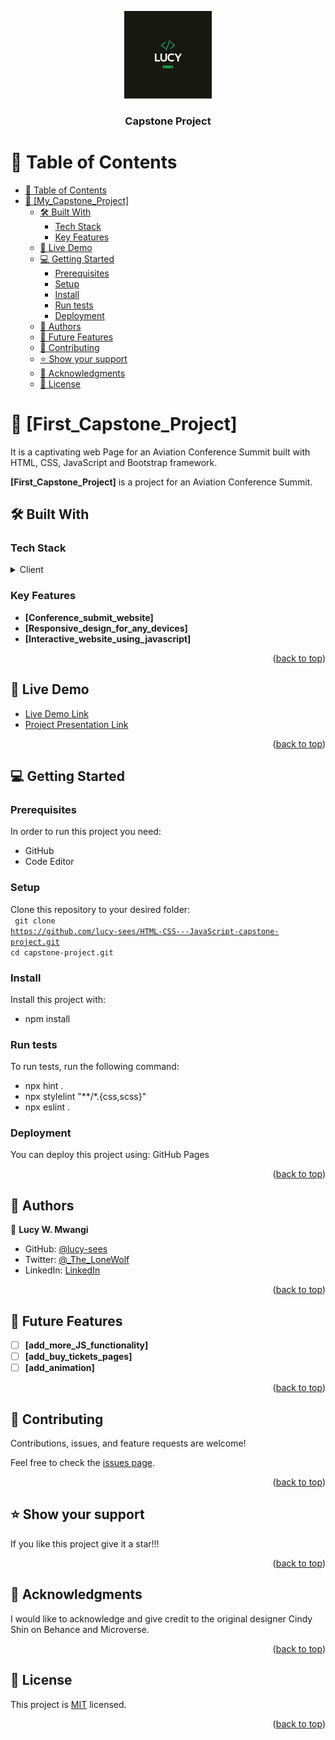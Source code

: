 <a name="readme-top"></a>

<div align="center">
  <img src="Lucy.png" alt="logo" width="140"  height="auto" />
  <br/>

  <h3><b>Capstone Project</b></h3>
</div>

# 📗 Table of Contents

- [📗 Table of Contents](#-table-of-contents)
- [📖 \[My\_Capstone\_Project\] ](#-my_capstone_project-)
  - [🛠 Built With ](#-built-with-)
    - [Tech Stack ](#tech-stack-)
    - [Key Features ](#key-features-)
  - [🚀 Live Demo ](#-live-demo-)
  - [💻 Getting Started ](#-getting-started-)
    - [Prerequisites](#prerequisites)
    - [Setup](#setup)
    - [Install](#install)
    - [Run tests](#run-tests)
    - [Deployment ](#deployment-)
  - [👥 Authors ](#-authors-)
  - [🔭 Future Features ](#-future-features-)
  - [🤝 Contributing ](#-contributing-)
  - [⭐️ Show your support ](#️-show-your-support-)
  - [🙏 Acknowledgments ](#-acknowledgments-)
  - [📝 License ](#-license-)


# 📖 [First_Capstone_Project] <a name="about-project"></a>

It is a captivating web Page for an Aviation Conference Summit built with HTML, CSS, JavaScript and Bootstrap framework.

**[First_Capstone_Project]** is a project for an Aviation Conference Summit.

## 🛠 Built With <a name="built-with"></a>

### Tech Stack <a name="tech-stack"></a>

<details>
  <summary>Client</summary>
  <ul>
    <li><a href="https://developer.mozilla.org/en-US/docs/Web/HTML">HTML</a></li>
    <li><a href="https://developer.mozilla.org/en-US/docs/Web/CSS">CSS</a></li>
    <li><a href="https://developer.mozilla.org/en-US/docs/Web/JavaScript">JavaScript</a></li>

  </ul>
</details>

### Key Features <a name="key-features"></a>

- **[Conference_submit_website]**
- **[Responsive_design_for_any_devices]**
- **[Interactive_website_using_javascript]**

<p align="right">(<a href="#readme-top">back to top</a>)</p>

## 🚀 Live Demo <a name="live-demo"></a>

- [Live Demo Link](https://lucy-sees.github.io/HTML-CSS---JavaScript-capstone-project/)
- [Project Presentation Link](https://www.canva.com/design/DAFqgxuM0cU/EtB_by11S1nBNDxpG13xBw/edit?utm_content=DAFqgxuM0cU&utm_campaign=designshare&utm_medium=link2&utm_source=sharebutton)

<p align="right">(<a href="#readme-top">back to top</a>)</p>

## 💻 Getting Started <a name="getting-started"></a>

### Prerequisites

In order to run this project you need:

* GitHub
* Code Editor

### Setup

Clone this repository to your desired folder:
<br>
<code>
  git clone https://github.com/lucy-sees/HTML-CSS---JavaScript-capstone-project.git
  cd capstone-project.git
</code>

### Install

Install this project with:

* npm install

### Run tests

To run tests, run the following command: 

* npx hint . 
* npx stylelint "**/*.{css,scss}"
* npx eslint .

### Deployment <a name="deployment"></a>

You can deploy this project using: GitHub Pages

<p align="right">(<a href="#readme-top">back to top</a>)</p>

## 👥 Authors <a name="authors"></a>

👤 **Lucy W. Mwangi**

- GitHub: [@lucy-sees](https://github.com/lucy-sees)
- Twitter: [@\_The_LoneWolf](https://twitter.com/_The_LoneWolf)
- LinkedIn: [LinkedIn](https://www.linkedin.com/in/lucy-w-mwangi-83a31b11b/)

<p align="right">(<a href="#readme-top">back to top</a>)</p>

## 🔭 Future Features <a name="future-features"></a>

- [ ] **[add_more_JS_functionality]**
- [ ] **[add_buy_tickets_pages]**
- [ ] **[add_animation]**

<p align="right">(<a href="#readme-top">back to top</a>)</p>

## 🤝 Contributing <a name="contributing"></a>

Contributions, issues, and feature requests are welcome!

Feel free to check the [issues page](https://github.com/lucy-sees/HTML-CSS---JavaScript-capstone-project/issues).

<p align="right">(<a href="#readme-top">back to top</a>)</p>

## ⭐️ Show your support <a name="support"></a>

If you like this project give it a star!!!

<p align="right">(<a href="#readme-top">back to top</a>)</p>

## 🙏 Acknowledgments <a name="acknowledgements"></a>

I would like to acknowledge and give credit to the original designer Cindy Shin on Behance and Microverse.

<p align="right">(<a href="#readme-top">back to top</a>)</p>

## 📝 License <a name="license"></a>

This project is [MIT](https://github.com/lucy-sees/HTML-CSS---JavaScript-capstone-project/blob/f0817c365019b401ddd80f6c12b6639175370ea5/LICENSE) licensed.

<p align="right">(<a href="#readme-top">back to top</a>)</p>
